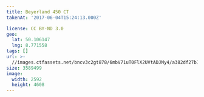 ```yaml
---
title: Beyerland 450 CT
takenAt: '2017-06-04T15:24:13.000Z'

license: CC BY-ND 3.0
geo:
  lat: 50.106147
  lng: 8.771558
tags: []
url: >-
  //images.ctfassets.net/bncv3c2gt878/6mbV71uT0FlX2UVtADJMy4/a382df27b19541882467f50a41aed88a/beyerland-450-ct_34707958600_o
size: 3589499
image:
  width: 2592
  height: 4608
---
```


